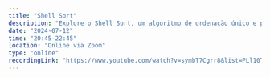 ```yaml
---
title: "Shell Sort"
description: "Explore o Shell Sort, um algoritmo de ordenação único e poderoso. Descubra seus conceitos, funcionamento e como ele otimiza o processo de ordenação nas estruturas de dados e algoritmos!"
date: "2024-07-12"
time: "20:45-22:45"
location: "Online via Zoom"
type: "online"
recordingLink: "https://www.youtube.com/watch?v=symbT7Cgrr8&list=PLl10TyPY67Jgbh4QdRlRKr-7PjB9i5hWg"
---
```


